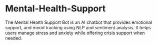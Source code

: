 # Mental-Health-Support
The Mental Health Support Bot is an AI chatbot that provides emotional support, and mood tracking using NLP and sentiment analysis. It helps users manage stress and anxiety while offering crisis support when needed.
